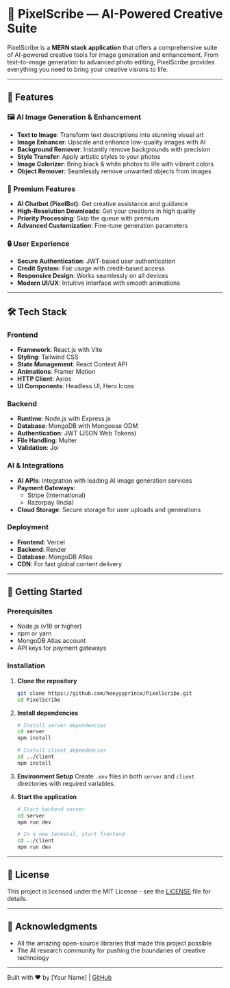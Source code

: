 # 🎨 PixelScribe — AI-Powered Creative Suite

PixelScribe is a **MERN stack application** that offers a comprehensive suite of AI-powered creative tools for image generation and enhancement. From text-to-image generation to advanced photo editing, PixelScribe provides everything you need to bring your creative visions to life.

---

## 🚀 Features

### 🖼️ AI Image Generation & Enhancement
- **Text to Image**: Transform text descriptions into stunning visual art
- **Image Enhancer**: Upscale and enhance low-quality images with AI
- **Background Remover**: Instantly remove backgrounds with precision
- **Style Transfer**: Apply artistic styles to your photos
- **Image Colorizer**: Bring black & white photos to life with vibrant colors
- **Object Remover**: Seamlessly remove unwanted objects from images

### 💎 Premium Features
- **AI Chatbot (PixelBot)**: Get creative assistance and guidance
- **High-Resolution Downloads**: Get your creations in high quality
- **Priority Processing**: Skip the queue with premium
- **Advanced Customization**: Fine-tune generation parameters

### 🔒 User Experience
- **Secure Authentication**: JWT-based user authentication
- **Credit System**: Fair usage with credit-based access
- **Responsive Design**: Works seamlessly on all devices
- **Modern UI/UX**: Intuitive interface with smooth animations

---

## 🛠️ Tech Stack

### Frontend
- **Framework**: React.js with Vite
- **Styling**: Tailwind CSS
- **State Management**: React Context API
- **Animations**: Framer Motion
- **HTTP Client**: Axios
- **UI Components**: Headless UI, Hero Icons

### Backend
- **Runtime**: Node.js with Express.js
- **Database**: MongoDB with Mongoose ODM
- **Authentication**: JWT (JSON Web Tokens)
- **File Handling**: Multer
- **Validation**: Joi

### AI & Integrations
- **AI APIs**: Integration with leading AI image generation services
- **Payment Gateways**:
  - Stripe (International)
  - Razorpay (India)
- **Cloud Storage**: Secure storage for user uploads and generations

### Deployment
- **Frontend**: Vercel
- **Backend**: Render
- **Database**: MongoDB Atlas
- **CDN**: For fast global content delivery

---

## 🚀 Getting Started

### Prerequisites
- Node.js (v16 or higher)
- npm or yarn
- MongoDB Atlas account
- API keys for payment gateways

### Installation

1. **Clone the repository**
   ```bash
   git clone https://github.com/heeyyyprince/PixelScribe.git
   cd PixelScribe
   ```

2. **Install dependencies**
   ```bash
   # Install server dependencies
   cd server
   npm install
   
   # Install client dependencies
   cd ../client
   npm install
   ```

3. **Environment Setup**
   Create `.env` files in both `server` and `client` directories with required variables.

4. **Start the application**
   ```bash
   # Start backend server
   cd server
   npm run dev
   
   # In a new terminal, start frontend
   cd ../client
   npm run dev
   ```

---

## 📄 License

This project is licensed under the MIT License - see the [LICENSE](LICENSE) file for details.

---

## 🙏 Acknowledgments

- All the amazing open-source libraries that made this project possible
- The AI research community for pushing the boundaries of creative technology

---

Built with ❤️ by [Your Name] | [GitHub](https://github.com/heeyyyprince)
